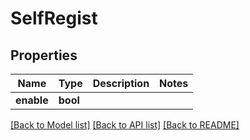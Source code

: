 # SelfRegist

## Properties

Name | Type | Description | Notes
------------ | ------------- | ------------- | -------------
**enable** | **bool** |  | 

[[Back to Model list]](../README.md#documentation-for-models) [[Back to API list]](../README.md#documentation-for-api-endpoints) [[Back to README]](../README.md)


